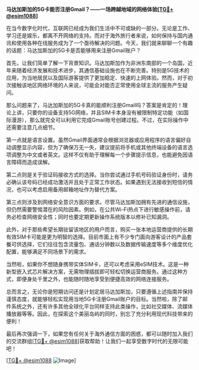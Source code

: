 **马达加斯加的5G卡能否注册Gmail？——一场跨越地域的网络体验[[TG💪+ @esim1088](https://t.me/s/esim1088)]**

在当今数字化时代，互联网已经成为我们生活中不可或缺的一部分。无论是工作、学习还是娱乐，都离不开网络的支持。而对于海外旅行者来说，如何保持与国内通讯和使用各种在线服务成为了一个亟待解决的问题。今天，我们就来聊聊一个有趣的话题：马达加斯加的5G卡是否能够用来注册Gmail账户？

首先，让我们简单了解一下背景知识。马达加斯加作为非洲东南部的一个岛国，近年来随着经济发展和技术进步，其通信基础设施也在不断完善。特别是5G技术的应用，为当地居民以及国际游客提供了更加稳定、快速的上网体验。然而，对于初次接触该地区网络环境的人来说，可能会对能否正常使用全球主流的服务产生疑问。

那么问题来了，马达加斯加的5G卡真的能顺利注册Gmail吗？答案是肯定的！理论上讲，只要你的设备支持5G网络，并且SIM卡本身没有被限制特定功能（如国际漫游），那么就完全可以利用它完成Gmail账号创建过程。不过，在实际操作中还需要注意几点细节。

第一点就是语言设置。虽然Gmail界面通常会根据浏览器或应用程序的语言偏好自动调整显示内容，但为了确保万无一失，建议提前将手机或其他终端设备的语言选项调整为中文或者英文。这样不仅有助于理解每一个步骤提示信息，也能避免因语言障碍而造成误解。

第二点则是关于验证码接收方式的选择。当你尝试通过手机号码验证身份时，请务必确认该号码已经成功激活并且处于正常工作状态。如果遇到无法接收到短信的情况，也可以考虑启用备用邮箱地址作为替代方案。

第三点则涉及到网络安全意识方面的要求。尽管马达加斯加拥有先进的通信设施，但仍然需要警惕潜在的风险因素。例如，在公共Wi-Fi热点下进行敏感操作前，请务必检查网络安全性；同时也要定期更新操作系统版本以修补已知漏洞。

此外，对于那些希望长期驻留该地区的用户而言，购买一张本地运营商提供的长期有效SIM卡可能是更为明智的选择。目前市面上有不少专门面向游客设计的产品套餐可供选择，它们往往包含流量包、通话分钟数以及数据传输速度等多个维度优化配置，能够满足不同场景下的需求。

当然啦，如果你不想随身携带实体SIM卡，还可以考虑采用eSIM技术。这是一种新型嵌入式芯片解决方案，无需物理插拔即可轻松切换运营商服务。通过这种方式，即便身处千里之外，也能随时随地享受到便捷高效的网络连接服务。

总而言之，无论你是短期访问还是计划定居马达加斯加，只要遵循上述指南并保持谨慎态度，就能够轻松实现用当地5G卡注册Gmail账户的目标。当然啦，除了邮件系统之外，还有许多其他全球化平台同样支持此类操作，比如社交媒体、流媒体播放器等等。因此，在探索这个美丽岛屿的同时，别忘了充分利用现代科技带来的便利！

最后再次强调一下，如果您有任何关于海外通信方面的困惑，都可以随时加入我们的交流群组[[TG💪+ @esim1088](https://t.me/s/esim1088)]获取帮助！让我们一起享受数字时代的无限可能吧！ 

[[TG💪+ @esim1088](https://t.me/s/esim1088) ![Image](https://i.postimg.cc/4NQfJmqS/Snipaste-2025-05-13-00-14-12.png)]